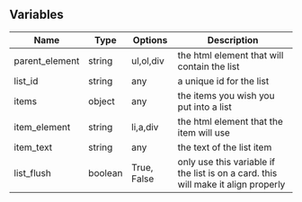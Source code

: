 ## Variables

| Name           | Type    | Options     | Description                                                                                                                                                       |
| -------------- | ------- | ----------- | ----------------------------------------------------------------------------------------------------------------------------------------------------------------- |
| parent_element | string  | ul,ol,div   | the html element that will contain the list                                                                                                                       |
| list_id        | string  | any         | a unique id for the list                                                                                                                                          |
| items          | object  | any         | the items you wish you put into a list                                                                                                                            |
| item_element   | string  | li,a,div    | the html element that the item will use                                                                                                                           |
| item_text      | string  | any         | the text of the list item                                                                                                                                         |
| list_flush     | boolean | True, False | only use this variable if the list is on a card. this will make it align properly                                                                                 |
